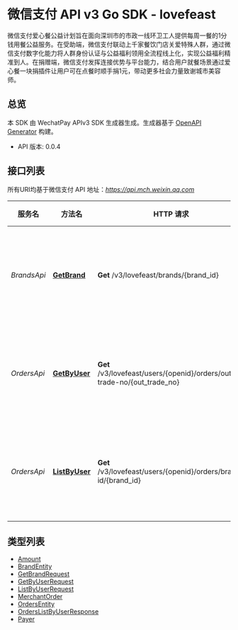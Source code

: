 # 微信支付 API v3 Go SDK - lovefeast

微信支付爱心餐公益计划旨在面向深圳市的市政一线环卫工人提供每周一餐的1分钱用餐公益服务。在受助端，微信支付联动上千家餐饮门店关爱特殊人群，通过微信支付数字化能力将人群身份认证与公益福利领用全流程线上化，实现公益福利精准到人。在捐赠端，微信支付发挥连接优势与平台能力，结合用户就餐场景通过爱心餐一块捐插件让用户可在点餐时顺手捐1元，带动更多社会力量致谢城市美容师。

## 总览
本 SDK 由 WechatPay APIv3 SDK 生成器生成。生成器基于 [OpenAPI Generator](https://openapi-generator.tech) 构建。

- API 版本: 0.0.4

## 接口列表

所有URI均基于微信支付 API 地址：*https://api.mch.weixin.qq.com*

服务名 | 方法名 | HTTP 请求 | 描述
------------ | ------------- | ------------- | -------------
*BrandsApi* | [**GetBrand**](BrandsApi.md#getbrand) | **Get** /v3/lovefeast/brands/{brand_id} | 查询爱心餐品牌信息
*OrdersApi* | [**GetByUser**](OrdersApi.md#getbyuser) | **Get** /v3/lovefeast/users/{openid}/orders/out-trade-no/{out_trade_no} | 查询用户捐赠单详情
*OrdersApi* | [**ListByUser**](OrdersApi.md#listbyuser) | **Get** /v3/lovefeast/users/{openid}/orders/brand-id/{brand_id} | 查询用户捐赠单列表


## 类型列表

 - [Amount](Amount.md)
 - [BrandEntity](BrandEntity.md)
 - [GetBrandRequest](GetBrandRequest.md)
 - [GetByUserRequest](GetByUserRequest.md)
 - [ListByUserRequest](ListByUserRequest.md)
 - [MerchantOrder](MerchantOrder.md)
 - [OrdersEntity](OrdersEntity.md)
 - [OrdersListByUserResponse](OrdersListByUserResponse.md)
 - [Payer](Payer.md)

